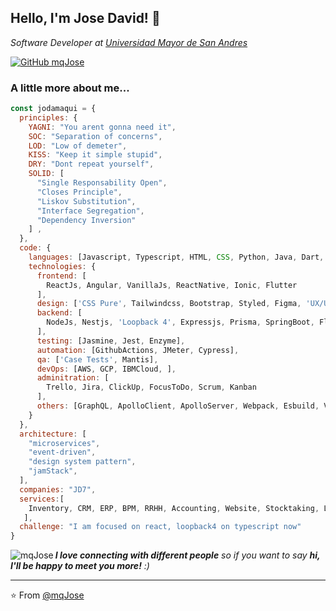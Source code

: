 <h2>Hello, I'm Jose David! 🔭</h2>
<!--
<img align='right' src="https://media.giphy.com/media/gOQ6EgtAiwXde/giphy.gif" width="230">
-->
<p><em>Software Developer at <a href="https://www.umsa.bo/">Universidad Mayor de San Andres</a>
  </br>
  <!--
  Developer Consultant at 
  <a href="https://tutator.net/">
    Tutator
  </a>
  -->
</em></p>

[![GitHub mqJose](https://img.shields.io/github/followers/thaiane?label=follow&style=social)](https://github.com/mqJose)

### A little more about me...  

```javascript
const jodamaqui = {
  principles: {
    YAGNI: "You arent gonna need it", 
    SOC: "Separation of concerns", 
    LOD: "Low of demeter", 
    KISS: "Keep it simple stupid",  
    DRY: "Dont repeat yourself",
    SOLID: [
      "Single Responsability Open",
      "Closes Principle",
      "Liskov Substitution",
      "Interface Segregation",
      "Dependency Inversion"
    ] ,
  },
  code: {
    languages: [Javascript, Typescript, HTML, CSS, Python, Java, Dart, Php],
    technologies: {
      frontend: [
        ReactJs, Angular, VanillaJs, ReactNative, Ionic, Flutter
      ],
      design: ['CSS Pure', Tailwindcss, Bootstrap, Styled, Figma, 'UX/UI'],
      backend: [
        NodeJs, Nestjs, 'Loopback 4', Expressjs, Prisma, SpringBoot, Flask, Laravel
      ],
      testing: [Jasmine, Jest, Enzyme],
      automation: [GithubActions, JMeter, Cypress],
      qa: ['Case Tests', Mantis],
      devOps: [AWS, GCP, IBMCloud, ],
      adminitration: [
        Trello, Jira, ClickUp, FocusToDo, Scrum, Kanban
      ],
      others: [GraphQL, ApolloClient, ApolloServer, Webpack, Esbuild, Vite]
    }
  },
  architecture: [
    "microservices", 
    "event-driven", 
    "design system pattern", 
    "jamStack",
  ],
  companies: "JD7",
  services:[
    Inventory, CRM, ERP, BPM, RRHH, Accounting, Website, Stocktaking, LandingPage, Support
   ],
  challenge: "I am focused on react, loopback4 on typescript now"
}
```
<p><img align="left" src="https://github-readme-stats.vercel.app/api/top-langs?username=mqJose&show_icons=true&locale=en&layout=compact" alt="mqJose" /></p>

<em><b>I love connecting with different people</b> so if you want to say <b>hi, I'll be happy to meet you more!</b> :)</em>

---
⭐️ From [@mqJose](https://github.com/mqJose)

<!--
**mqJose/mqJose** is a ✨ _special_ ✨ repository because its `README.md` (this file) appears on your GitHub profile.

Here are some ideas to get you started:

- 🔭 I’m currently working on ...
- 🌱 I’m currently learning ...
- 👯 I’m looking to collaborate on ...
- 🤔 I’m looking for help with ...
- 💬 Ask me about ...
- 📫 How to reach me: ...
- 😄 Pronouns: ...
- ⚡ Fun fact: ...
-->
